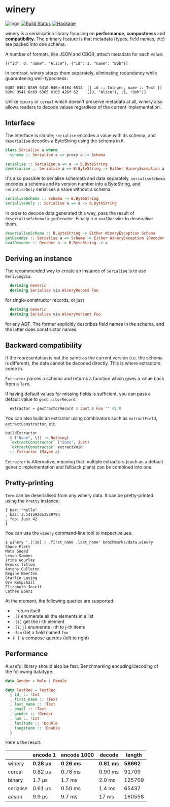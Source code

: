 # winery

![logo](https://github.com/fumieval/winery/blob/master/art/logo256px.png?raw=true)
[![Build Status](https://travis-ci.org/fumieval/winery.svg?branch=master)](https://travis-ci.org/fumieval/winery)
[![Hackage](https://img.shields.io/hackage/v/winery.svg)](https://hackage.haskell.org/package/winery)

winery is a serialisation library focusing on __performance__, __compactness__
and __compatibility__. The primary feature is that metadata (types, field names,
etc) are packed into one schema.

A number of formats, like JSON and CBOR, attach metadata for each value:

`[{"id": 0, "name": "Alice"}, {"id": 1, "name": "Bob"}]`

In contrast, winery stores them separately, eliminating redundancy while
guaranteeing well-typedness:

```
0402 0402 0269 6410 046e 616d 6514  [{ id :: Integer, name :: Text }]
0200 0541 6c69 6365 0103 426f 62    [(0, "Alice"), (1, "Bob")]
```

Unlike `binary` or `cereal` which doesn't preserve metadata at all, winery also
allows readers to decode values regardless of the current implementation.

## Interface

The interface is simple; `serialise` encodes a value with its schema, and
`deserialise` decodes a ByteString using the schema in it.

```haskell
class Serialise a where
  schema :: Serialise a => proxy a -> Schema

serialise :: Serialise a => a -> B.ByteString
deserialise :: Serialise a => B.ByteString -> Either WineryException a
```

It's also possible to serialise schemata and data separately. `serialiseSchema`
encodes a schema and its version number into a ByteString, and
`serialiseOnly` serialises a value without a schema.

```haskell
serialiseSchema :: Schema -> B.ByteString
serialiseOnly :: Serialise a => a -> B.ByteString
```

In order to decode data generated this way, pass the result of `deserialiseSchema`
to `getDecoder`. Finally run `evalDecoder` to deserialise them.

```haskell
deserialiseSchema :: B.ByteString -> Either WineryException Schema
getDecoder :: Serialise a => Schema -> Either WineryException (Decoder a)
evalDecoder :: Decoder a -> B.ByteString -> a
```

## Deriving an instance

The recommended way to create an instance of `Serialise` is to use `DerivingVia`.

```haskell
  deriving Generic
  deriving Serialise via WineryRecord Foo
```

for single-constructor records, or just

```haskell
  deriving Generic
  deriving Serialise via WineryVariant Foo
```

for any ADT. The former explicitly describes field names in the schema, and the
latter does constructor names.

## Backward compatibility

If the representation is not the same as the current version (i.e. the schema
 is different), the data cannot be decoded directly. This is where extractors
come in.

`Extractor` parses a schema and returns a function which gives a value back from
a `Term`.

If having default values for missing fields is sufficient, you can pass a
default value to `gextractorRecord`:

```haskell
  extractor = gextractorRecord $ Just $ Foo "" 42 0
```

You can also build an extractor using combinators such as `extractField`, `extractConstructor`, etc.

```haskell
buildExtractor
  $ ("None", \() -> Nothing)
  `extractConstructor` ("Some", Just)
  `extractConstructor` extractVoid
  :: Extractor (Maybe a)
```

`Extractor` is Alternative, meaning that multiple extractors (such as a default
generic implementation and fallback plans) can be combined into one.

## Pretty-printing

`Term` can be deserialised from any winery data. It can be pretty-printed using the `Pretty` instance:

```
{ bar: "hello"
, baz: 3.141592653589793
, foo: Just 42
}
```

You can use the `winery` command-line tool to inspect values.

```
$ winery '.[:10] | .first_name .last_name' benchmarks/data.winery
Shane Plett
Mata Snead
Levon Sammes
Irina Gourlay
Brooks Titlow
Antons Culleton
Regine Emerton
Starlin Laying
Orv Kempshall
Elizabeth Joseff
Cathee Eberz
```

At the moment, the following queries are supported:

* `.` return itself
* `.[]` enumerate all the elements in a list
* `.[i]` get the i-th element
* `.[i:j]` enumerate i-th to j-th items
* `.foo` Get a field named `foo`
* `F | G` compose queries (left to right)

## Performance

A useful library should also be fast. Benchmarking encoding/decoding of the
following datatype.

```haskell
data Gender = Male | Female

data TestRec = TestRec
  { id_ :: !Int
  , first_name :: !Text
  , last_name :: !Text
  , email :: !Text
  , gender :: !Gender
  , num :: !Int
  , latitude :: !Double
  , longitude :: !Double
  }
```

Here's the result:

|           | encode 1 | encode 1000 | decode  | length  |
|-----------|----------|-------------|---------| ------- |
| winery    | __0.28 μs__  | __0.26 ms__ | __0.81 ms__ | __58662__ |
| cereal    | 0.82 μs  | 0.78 ms     | 0.90 ms | 91709  |
| binary    | 1.7 μs   | 1.7 ms      | 2.0 ms  | 125709 |
| serialise | 0.61 μs  | 0.50 ms     | 1.4 ms  | 65437  |
| aeson     | 9.9 μs   | 9.7 ms      | 17 ms   | 160558 |
